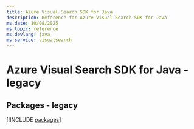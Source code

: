```yaml
---
title: Azure Visual Search SDK for Java
description: Reference for Azure Visual Search SDK for Java
ms.date: 10/08/2025
ms.topic: reference
ms.devlang: java
ms.service: visualsearch
---
```

# Azure Visual Search SDK for Java - legacy
## Packages - legacy
[!INCLUDE [packages](visual-search-index.md)]